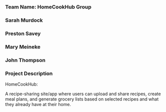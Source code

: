 ### Team Name: HomeCookHub Group
### Sarah Murdock
### Preston Savey
### Mary Meineke
### John Thompson
### Project Description
HomeCookHub: 

A recipe-sharing site/app where users can upload and share recipes, create meal plans, and generate grocery lists based on selected recipes and what they already have at their home.


